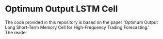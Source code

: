 # Optimum Output LSTM Cell

The code provided in this repository is based on the paper 'Optimum Output Long Short-Term Memory Cell for High-Frequency Trading Forecasting.'
The reader 
